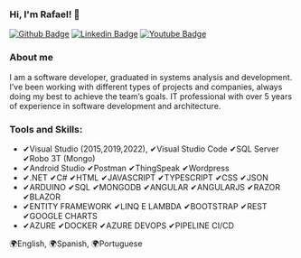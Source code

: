 ### Hi, I'm Rafael!  👋
[![Github Badge](https://img.shields.io/badge/-Github-000?style=flat-square&logo=Github&logoColor=white&link=https://github.com/rafaelparenza)](https://github.com/rafaelparenza)
[![Linkedin Badge](https://img.shields.io/badge/-LinkedIn-blue?style=flat-square&logo=Linkedin&logoColor=white&link=https://br.linkedin.com/in/rafaelparenza/pt?trk=profile-badge)](https://br.linkedin.com/in/rafaelparenza/pt?trk=profile-badge)
[![Youtube Badge](https://img.shields.io/badge/-udemy-993399?style=flat-square&labelColor=993399&logo=udemy&logoColor=white&link=https://www.udemy.com/user/rafael-luiz-parenza)](https://www.udemy.com/user/rafael-luiz-parenza/)

### About me
I am a software developer, graduated in systems analysis and development. I’ve been working with different types of projects and companies, always doing my best to achieve the team’s goals. IT professional with over 5 years of experience in software development and architecture.

### Tools and Skills:
<ul>
  <li>✔Visual Studio (2015,2019,2022), ✔Visual Studio Code ✔SQL Server ✔Robo 3T (Mongo) </li>
<li>✔Android Studio ✔Postman ✔ThingSpeak ✔Wordpress </li>
<li>✔.NET ✔C# ✔HTML ✔JAVASCRIPT ✔TYPESCRIPT ✔CSS ✔JSON   </li>
<li>✔ARDUINO ✔SQL  ✔MONGODB ✔ANGULAR ✔ANGULARJS ✔RAZOR ✔BLAZOR  </li>
<li>✔ENTITY FRAMEWORK ✔LINQ E LAMBDA ✔BOOTSTRAP ✔REST ✔GOOGLE CHARTS </li>
<li>✔AZURE ✔DOCKER ✔AZURE DEVOPS ✔PIPELINE CI/CD </li>
  </ul>

🌍English, 🌍Spanish, 🌍Portuguese 
 
